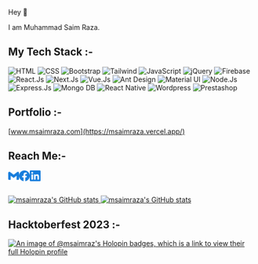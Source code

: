 Hey 👋

I am Muhammad Saim Raza.

## My Tech Stack :-

![HTML](https://img.shields.io/badge/-HTML5-%232c3e50?style=for-the-badge&logo=HTML5)
![CSS](https://img.shields.io/badge/-CSS3-%232c3e50?style=for-the-badge&logo=css3)
![Bootstrap](https://img.shields.io/badge/-Bootstrap-%232c3e50?style=for-the-badge&logo=Bootstrap)
![Tailwind](https://img.shields.io/badge/-Tailwind-%232c3e50?style=for-the-badge&logo=tailwindcss)
![JavaScript](https://img.shields.io/badge/-JavaScript-%232c3e50?style=for-the-badge&logo=javascript)
![jQuery](https://img.shields.io/badge/-jQuery-%232c3e50?style=for-the-badge&logo=jQuery)
![Firebase](https://img.shields.io/badge/-Firebase-%232c3e50?style=for-the-badge&logo=Firebase)
![React.Js](https://img.shields.io/badge/-React.js-%232c3e50?style=for-the-badge&logo=react)
![Next.Js](https://img.shields.io/badge/-Next.js-%232c3e50?style=for-the-badge&logo=next.js)
![Vue.Js](https://img.shields.io/badge/-Vue.js-%232c3e50?style=for-the-badge&logo=vue.js)
![Ant Design](https://img.shields.io/badge/-Antd-%232c3e50?style=for-the-badge&logo=ant-design)
![Material UI](https://img.shields.io/badge/-Mui-%232c3e50?style=for-the-badge&logo=mui)
![Node.Js](https://img.shields.io/badge/-Node.js-%232c3e50?style=for-the-badge&logo=nodedotjs)
![Express.Js](https://img.shields.io/badge/-Express.Js-%232c3e50?style=for-the-badge&logo=express)
![Mongo DB](https://img.shields.io/badge/-Mongo%20DB-%232c3e50?style=for-the-badge&logo=MongoDB)
![React Native](https://img.shields.io/badge/-React%20Native-%232c3e50?style=for-the-badge&logo=react)
![Wordpress](https://img.shields.io/badge/-Wordpress-%232c3e50?style=for-the-badge&logo=wordpress)
![Prestashop](https://img.shields.io/badge/-prestashop-%232c3e50?style=for-the-badge&logo=prestashop)




## Portfolio :-

[www.msaimraza.com](https://msaimraza.vercel.app/)

## Reach Me:-

<a href="mailto:msraza.02@gmail.com">
  <img align="left" alt="Mail" width="22px" src="./assets/gmail.svg" />
</a>
<a href="https://www.facebook.com/m.saimraz">
  <img align="left" alt="Facebook" width="22px" src="./assets/facebook.svg" />
</a>
<a href="https://www.linkedin.com/in/m-saim-raza">
  <img align="left" alt="LinkedIn" width="22px" src="./assets/linkedin.svg" />
</a>



<br/>
<br/>
<br/>
<a align="center" href="">
  <img  src="https://github-readme-stats.vercel.app/api?username=msaimraz&show_icons=true&theme=react&border_radius=10" alt="msaimraza's GitHub stats" />
  <img  src="https://github-readme-streak-stats.herokuapp.com/?user=msaimraz&theme=react&border_radius=10" alt="msaimraza's GitHub stats" />
</a>

 ## Hacktoberfest 2023 :-
 
[![An image of @msaimraz's Holopin badges, which is a link to view their full Holopin profile](https://holopin.me/msaimraz)](https://holopin.io/@msaimraz)


